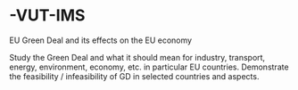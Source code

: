 # -VUT-IMS

EU Green Deal and its effects on the EU economy

Study the Green Deal and what it should mean for industry, transport, energy, environment, economy, etc. in particular EU countries.
Demonstrate the feasibility / infeasibility of GD in selected countries and aspects.
